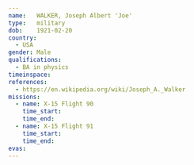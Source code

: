 ```yaml
---
name:	WALKER, Joseph Albert 'Joe'
type:	military
dob:	1921-02-20
country:
  - USA
gender:	Male
qualifications:
  - BA in physics
timeinspace:	
references:
  - https://en.wikipedia.org/wiki/Joseph_A._Walker
missions:
  - name: X-15 Flight 90
    time_start:   
    time_end:     
  - name: X-15 Flight 91
    time_start:   
    time_end:     
evas:
---
```

